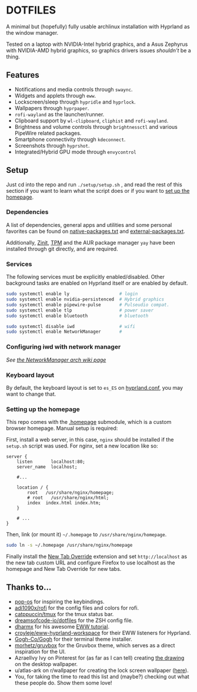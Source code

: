 # DOTFILES

A minimal but (hopefully) fully usable archlinux installation with Hyprland as the window manager.

Tested on a laptop with NVIDIA-Intel hybrid graphics,
and a Asus Zephyrus with NVIDIA-AMD hybrid graphics,
so graphics drivers issues _shouldn't_ be a thing.

## Features

- Notifications and media controls through `swaync`.
- Widgets and applets through `eww`.
- Lockscreen/sleep through `hypridle` and `hyprlock`.
- Wallpapers through `hyprpaper`.
- `rofi-wayland` as the launcher/runner.
- Clipboard support by `wl-clipboard`, `cliphist` and `rofi-wayland`.
- Brightness and volume controls through `brightnessctl` and various PipeWire related packages.
- Smartphone connectivity through `kdeconnect`.
- Screenshots through `hyprshot`.
- Integrated/Hybrid GPU mode through `envycontrol`

## Setup

Just cd into the repo and run `./setup/setup.sh`
, and read the rest of this section if you want to learn what the script does or if you want to [set up the homepage](#setting-up-the-homepage).

### Dependencies

A list of dependencies, general apps and utilities and some personal favorites
can be found on [native-packages.txt](native-packages.txt) and [external-packages.txt](external-packages.txt).

Additionally, [Zinit](https://github.com/zdharma-continuum/zinit),
[TPM](https://github.com/tmux-plugins/tpm) and the AUR package manager `yay` have been installed through git directly, and are required.

### Services

The following services must be explicitly enabled/disabled.
Other background tasks are enabled on Hyprland itself or are enabled by default.

```bash
sudo systemctl enable ly                   # login
sudo systemctl enable nvidia-persistenced  # Hybrid graphics
sudo systemctl enable pipewire-pulse       # Pulseudio compat.
sudo systemctl enable tlp                  # power saver
sudo systemctl enable bluetooth            # bluetooth

sudo systemctl disable iwd                 # wifi
sudo systemctl enable NetworkManager       #
```

### Configuring iwd with network manager

_See [the NetworkManager arch wiki page](https://wiki.archlinux.org/title/NetworkManager#Using_iwd_as_the_Wi-Fi_backend)_

### Keyboard layout

By default, the keyboard layout is set to `es_ES` on [hyprland.conf](.config/hypr/hyprland.conf), you may want to change that.

### Setting up the homepage

This repo comes with the [.homepage](.homepage) submodule, which is a custom browser homepage. Manual setup is required:

First, install a web server, in this case, `nginx` should be installed if the `setup.sh` script was used. For nginx, set a new location like so:

```nginx
server {
    listen       localhost:80;
    server_name  localhost;

    #...

    location / {
        root   /usr/share/nginx/homepage;
        # root   /usr/share/nginx/html;
        index  index.html index.htm;
    }

    # ...
}
```

Then, link (or mount it) `~/.homepage` to `/usr/share/nginx/homepage`.

```bash
sudo ln -s ~/.homepage /usr/share/nginx/homepage
```

Finally install the [New Tab Override](https://addons.mozilla.org/en-US/firefox/addon/new-tab-override/) extension
and set `http://localhost` as the new tab custom URL and configure Firefox to use localhost as the homepage and New Tab Override for new tabs.

## Thanks to...

- [pop-os](https://github.com/pop-os) for inspiring the keybindings.
- [adi1090x/rofi](https://github.com/adi1090x/rofi) for the config files and colors for rofi.
- [catppuccin/tmux](https://github.com/catppuccin/tmux) for the tmux status bar.
- [dreamsofcode-io/dotfiles](https://github.com/dreamsofcode-io/dotfiles) for the ZSH config file.
- [dharmx](https://github.com/dharmx) for his awesome [EWW tutorial](https://dharmx.is-a.dev/eww-powermenu).
- [croyleje/eww-hyprland-workspace](https://github.com/croyleje/eww-hyprland-workspace) for their EWW listeners for Hyprland.
- [Gogh-Co/Gogh](https://github.com/Gogh-Co/Gogh) for their terminal theme installer.
- [morhetz/gruvbox](https://github.com/morhetz/gruvbox) for the Gruvbox theme, which serves as a direct inspiration for the UI.
- AzraelIvy Ivy on Pinterest for (as far as I can tell) creating [the drawing](https://mx.pinterest.com/pin/26317979066767002/) on the desktop wallpaper.
- u/atlas-ark on r/wallpaper for creating the lock screen wallpaper ([here](https://www.reddit.com/r/wallpaper/comments/ll1gov/arch_gruvbox_wallpaper_v2_dark_light_3840x2160/)).
- You, for taking the time to read this list and (maybe?) checking out what these people do. Show them some love!
